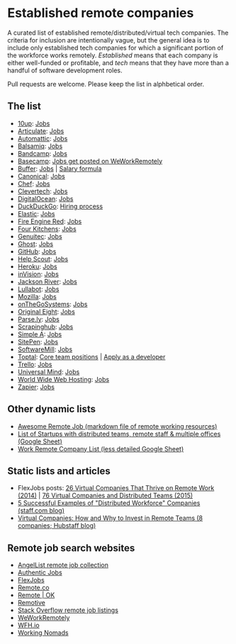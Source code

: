# Established remote companies

A curated list of established remote/distributed/virtual tech companies. The criteria for inclusion are intentionally vague, but the general idea is to include only established tech companies for which a significant portion of the workforce works remotely. *Established* means that each company is either well-funded or profitable, and *tech* means that they have more than a handful of software development roles.

Pull requests are welcome. Please keep the list in alphbetical order.

## The list

* [10up](http://10up.com): [Jobs](http://10up.com/careers/)
* [Articulate](https://articulate.com): [Jobs](https://en-au.articulate.com/company/careers.php)
* [Automattic](https://automattic.com): [Jobs](https://automattic.com/work-with-us/)
* [Balsamiq](https://balsamiq.com/): [Jobs](https://balsamiq.com/company/jobs/)
* [Bandcamp](https://bandcamp.com): [Jobs](https://bandcamp.com/jobs)
* [Basecamp](https://basecamp.com): [Jobs get posted on WeWorkRemotely](https://weworkremotely.com/)
* [Buffer](https://buffer.com): [Jobs](https://buffer.com/journey) | [Salary formula](https://open.bufferapp.com/introducing-open-salaries-at-buffer-including-our-transparent-formula-and-all-individual-salaries/)
* [Canonical](http://www.canonical.com/): [Jobs](http://www.canonical.com/careers/all-vacancies)
* [Chef](https://www.chef.io/): [Jobs](https://www.chef.io/careers/)
* [Clevertech](http://www.clevertech.biz/): [Jobs](http://hire.clevertech.biz/)
* [DigitalOcean](https://www.digitalocean.com/): [Jobs](https://www.digitalocean.com/company/careers/)
* [DuckDuckGo](https://duckduckgo.com): [Hiring process](https://duck.co/help/company/hiring)
* [Elastic](https://www.elastic.co/): [Jobs](https://www.elastic.co/about/careers)
* [Fire Engine Red](http://fire-engine-red.com/): [Jobs](http://fire-engine-red.com/about/#careers)
* [Four Kitchens](http://fourkitchens.com/): [Jobs](http://fourkitchens.com/careers/)
* [Genuitec](http://www.genuitec.com): [Jobs](http://www.genuitec.com/company/careers/)
* [Ghost](https://ghost.org/): [Jobs](https://ghost.org/careers/)
* [GitHub](https://github.com): [Jobs](https://github.com/about/jobs)
* [Help Scout](http://www.helpscout.net/): [Jobs](http://www.helpscout.net/careers/)
* [Heroku](https://www.heroku.com/): [Jobs](https://www.heroku.com/careers)
* [inVision](http://www.invisionapp.com/): [Jobs](http://www.invisionapp.com/company#jobs)
* [Jackson River](http://www.jacksonriver.com/): [Jobs](http://www.jacksonriver.com/about/jobs)
* [Lullabot](https://www.lullabot.com/): [Jobs](https://www.lullabot.com/jobs)
* [Mozilla](https://mozilla.org): [Jobs](https://careers.mozilla.org/en-US/listings/?location=remote)
* [onTheGoSystems](https://www.onthegosystems.com): [Jobs](https://www.onthegosystems.com/jobs/)
* [Original Eight](https://origineight.net/): [Jobs](https://origineight.recruiterbox.com/)
* [Parse.ly](http://www.parsely.com/): [Jobs](http://www.parsely.com/jobs/)
* [Scrapinghub](http://scrapinghub.com): [Jobs](http://scrapinghub.com/jobs/)
* [Simple A](http://www.simplea.com): [Jobs](http://www.simplea.com/About/Careers/)
* [SitePen](https://www.sitepen.com/): [Jobs](https://www.sitepen.com/about/jobs.html)
* [SoftwareMill](https://softwaremill.com/): [Jobs](https://softwaremill.com/join-us/)
* [Toptal](http://www.toptal.com/): [Core team positions](http://www.toptal.com/careers) | [Apply as a developer](http://www.toptal.com/developers)
* [Trello](https://trello.com): [Jobs](https://trello.com/jobs)
* [Universal Mind](http://www.universalmind.com/): [Jobs](http://www.universalmind.com/careers/)
* [World Wide Web Hosting](http://www.wwwh.com/): [Jobs](http://www.wwwh.com/careers/)
* [Zapier](https://zapier.com/): [Jobs](https://zapier.com/jobs/)

## Other dynamic lists

* [Awesome Remote Job (markdown file of remote working resources)](https://github.com/lukasz-madon/awesome-remote-job)
* [List of Startups with distributed teams, remote staff & multiple offices (Google Sheet)](https://docs.google.com/spreadsheets/d/1uDdDyheNY_-Z3MtuNoFdBYBooBnUTmlYCOZ3VhcN9Sw/edit)
* [Work Remote Company List (less detailed Google Sheet)](https://docs.google.com/spreadsheets/d/1tETz3dWHkbzbXAMZ9XXdR0VKhhite-i_ON_Ei3TjFSc/edit)
 
## Static lists and articles

* FlexJobs posts: [26 Virtual Companies That Thrive on Remote Work (2014)](https://www.flexjobs.com/blog/post/25-virtual-companies-that-thrive-on-remote-work/) | [76 Virtual Companies and Distributed Teams (2015)](https://www.flexjobs.com/blog/post/76-virtual-companies-and-distributed-teams/)
* [5 Successful Examples of "Distributed Workforce" Companies (staff.com blog)](http://www.staff.com/blog/5-successful-examples-of-distributed-workforce-companies/)
* [Virtual Companies: How and Why to Invest in Remote Teams (8 companies; Hubstaff blog)](http://blog.hubstaff.com/successful-virtual-companies-around-the-world/)

## Remote job search websites

* [AngelList remote job collection](https://angel.co/job-collections/remote)
* [Authentic Jobs](https://authenticjobs.com/#onlyremote=1)
* [FlexJobs](https://www.flexjobs.com/)
* [Remote.co](https://remote.co/remote-jobs/)
* [Remote | OK](https://remoteok.io/)
* [Remotive](http://jobs.remotive.io/)
* [Stack Overflow remote job listings](http://careers.stackoverflow.com/jobs?allowsremote=true)
* [WeWorkRemotely](https://weworkremotely.com/)
* [WFH.io](https://www.wfh.io/)
* [Working Nomads](http://www.workingnomads.co/jobs)
